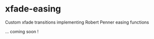 # xfade-easing
Custom xfade transitions implementing Robert Penner easing functions

… coming soon !
